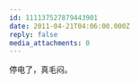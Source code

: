 ```yaml
---
id: 111137527879443901
date: 2011-04-21T04:06:00.000Z
reply: false
media_attachments: 0
---
```


停电了，真毛闷。 ​​​​

